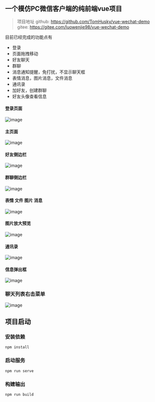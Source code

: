 ## 一个模仿PC微信客户端的纯前端vue项目

> 项目地址
github:  https://github.com/TomHusky/vue-wechat-demo
gitee:  https://gitee.com/luowenjie98/vue-wechat-demo



目前已经完成的功能点有

- 登录
- 页面拖拽移动
- 好友聊天
- 群聊
- 消息通知提醒，免打扰，不显示聊天框
- 表情消息，图片消息，文件消息
- 通讯录
- 加好友，创建群聊
- 好友头像查看信息

#### 登录页面

![image](https://user-images.githubusercontent.com/48705045/175519803-c012d26c-1866-443d-b203-8fe26acb04be.png)

#### 主页面
![image](https://user-images.githubusercontent.com/48705045/175519972-1eaa6605-9579-4b75-8617-147d596e9c5e.png)


#### 好友侧边栏
![image](https://user-images.githubusercontent.com/48705045/175520263-cf8dd72a-b07c-487f-acff-5636868449e1.png)

#### 群聊侧边栏
![image](https://user-images.githubusercontent.com/48705045/175520283-a1ffde86-4661-49f4-a05d-6d02bad1900e.png)

#### 表情 文件 图片 消息
![image](https://user-images.githubusercontent.com/48705045/175520014-517656da-90f7-4e69-bdba-816262649a2f.png)

#### 图片放大预览
![image](https://user-images.githubusercontent.com/48705045/175520306-32010674-f0e4-4207-a5b4-cd3478967863.png)

#### 通讯录
![image](https://user-images.githubusercontent.com/48705045/175520326-8579f9b1-620a-403c-bf59-bed065ec6198.png)

#### 信息弹出框
![image](https://user-images.githubusercontent.com/48705045/175520091-556e7986-521e-4f89-bb1a-92ecf1af9f17.png)

### 聊天列表右击菜单
![image](https://user-images.githubusercontent.com/48705045/175520113-93e09516-3807-4a43-a3a8-7165d6747a4a.png)






## 项目启动


### 安装依赖
```
npm install
```

### 启动服务
```
npm run serve
```

### 构建输出
```
npm run build
```
